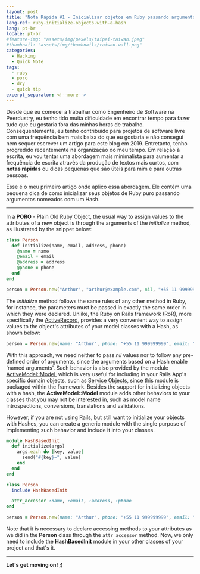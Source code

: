 ```yaml
---
layout: post
title: "Nota Rápida #1 - Inicializar objetos em Ruby passando argumentos nomeados com um Hash"
lang-ref: ruby-initialize-objects-with-a-hash
lang: pt-br
locale: pt-br
#feature-img: "assets/img/pexels/taipei-taiwan.jpeg"
#thumbnail: "assets/img/thumbnails/taiwan-wall.png"
categories:
  - Hacking
  - Quick Note
tags:
  - ruby
  - poro
  - dry
  - quick tip
excerpt_separator: <!--more-->
---
```


Desde que eu comecei a trabalhar como Engenheiro de Software na Peerdustry,
eu tenho tido muita dificuldade em encontrar tempo para fazer tudo que eu
gostaria fora das minhas horas de trabalho. Consequentemente, eu tenho contribuído
para projetos de software livre com uma frequência bem mais baixa do que eu
gostaria e não consegui nem sequer escrever um artigo para este blog em 2019.
Entretanto, tenho progredido recentemente na organização do meu tempo.
Em relação à escrita, eu vou tentar uma abordagem mais minimalista para
aumentar a frequência de escrita através da produção de textos mais curtos,
com **notas rápidas** ou dicas pequenas que são úteis para mim e para outras
pessoas.

Esse é o meu primeiro artigo onde aplico essa abordagem. Ele contém uma pequena
dica de como inicializar seus objetos de Ruby puro passando argumentos nomeados
com um Hash.

<!--more-->

<hr>

In a **PORO** - Plain Old Ruby Object, the usual way to assign values to the
attributes of a new object is through the arguments of the *initialize* method,
as illustrated by the snippet below:

```ruby
class Person
  def initialize(name, email, address, phone)
    @name = name
    @email = email
    @address = address
    @phone = phone
  end
end

person = Person.new("Arthur", "arthur@example.com", nil, "+55 11 999999999")
```

The *initialize* method follows the same rules of any other method in Ruby, 
for instance, the parameters must be passed in exactly
the same order in which they were declared. Unlike, the Ruby on Rails framework
(RoR), more specifically the [ActiveRecord](https://guides.rubyonrails.org/active_record_basics.html),
provides a very convenient way to assign values to the object's attributes of your
model classes with a Hash, as shown below:

```ruby
person = Person.new(name: "Arthur", phone: "+55 11 999999999", email: "arthur@example.com")
```

With this approach, we need neither to pass *nil* values nor to follow any
pre-defined order of arguments, since the arguments based on a Hash enable
'named arguments'. Such behavior is also provided by the module
[ActiveModel::Model](https://api.rubyonrails.org/v5.1.6/classes/ActiveModel/Model.html),
which is very useful for including in your Rails App's specific domain objects,
such as [Service Objects](https://medium.com/selleo/essential-rubyonrails-patterns-part-1-service-objects-1af9f9573ca1),
since this module is packaged within the framework.
Besides the support for initializing objects with a hash, the **ActiveModel::Model**
module adds other behaviors to your classes that you may not be interested in,
such as model name introspections, conversions, translations and validations.

However, if you are not using Rails, but still want to initialize your
objects with Hashes, you can create a generic module with
the single purpose of implementing such behavior and include it into your
classes.

```ruby
module HashBasedInit
  def initialize(args)
    args.each do |key, value|
      send("#{key}=", value)
    end
  end
end

class Person
  include HashBasedInit

  attr_accessor :name, :email, :address, :phone
end

person = Person.new(name: "Arthur", phone: "+55 11 999999999", email: "arthur@example.com")
```

Note that it is necessary to declare accessing methods to your attributes as we
did in the **Person** class through the `attr_accessor` method.
Now, we only need to include the **HashBasedInit** module in your other classes
of your project and that's it.

<hr>

<span>**Let's get moving on! ;)**</span>
